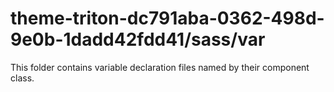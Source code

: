 # theme-triton-dc791aba-0362-498d-9e0b-1dadd42fdd41/sass/var

This folder contains variable declaration files named by their component class.
